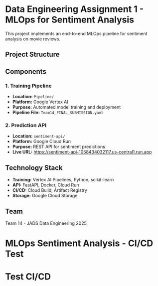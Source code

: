 # Data Engineering Assignment 1 - MLOps for Sentiment Analysis

This project implements an end-to-end MLOps pipeline for sentiment analysis on movie reviews.

## Project Structure



## Components

### 1. Training Pipeline
- **Location:** `Pipeline/`
- **Platform:** Google Vertex AI
- **Purpose:** Automated model training and deployment
- **Pipeline File:** `Team14_FINAL_SUBMISSION.yaml`

### 2. Prediction API
- **Location:** `sentiment-api/`
- **Platform:** Google Cloud Run
- **Purpose:** REST API for sentiment predictions
- **Live URL:** https://sentiment-api-1058434032117.us-central1.run.app

## Technology Stack
- **Training:** Vertex AI Pipelines, Python, scikit-learn
- **API:** FastAPI, Docker, Cloud Run
- **CI/CD:** Cloud Build, Artifact Registry
- **Storage:** Google Cloud Storage

## Team
Team 14 - JADS Data Engineering 2025
# MLOps Sentiment Analysis - CI/CD Test
# Test CI/CD
